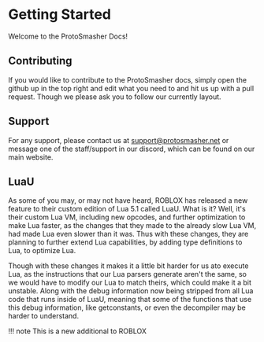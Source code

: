 # Getting Started
Welcome to the ProtoSmasher Docs!

## Contributing
If you would like to contribute to the ProtoSmasher docs, simply open the github up in the top right and edit what you need to and hit us up with a pull request. Though we please ask you to follow our currently layout.

## Support
For any support, please contact us at support@protosmasher.net or message one of the staff/support in our discord, which can be found on our main website.

## LuaU
As some of you may, or may not have heard, ROBLOX has released a new feature to their custom edition of Lua 5.1 called LuaU. What is it? Well, it's their custom Lua VM, including new opcodes, and further optimization to make Lua faster, as the changes that they made to the already slow Lua VM, had made Lua even slower than it was. Thus with these changes, they are planning to further extend Lua capabilities, by adding type definitions to Lua, to optimize Lua.

Though with these changes it makes it a little bit harder for us ato execute Lua, as the instructions that our Lua parsers generate aren't the same, so we would have to modify our Lua to match theirs, which could make it a bit unstable. Along with the debug information now being stripped from all Lua code that runs inside of LuaU, meaning that some of the functions that use this debug information, like getconstants, or even the decompiler may be harder to understand.

!!! note
    This is a new additional to ROBLOX